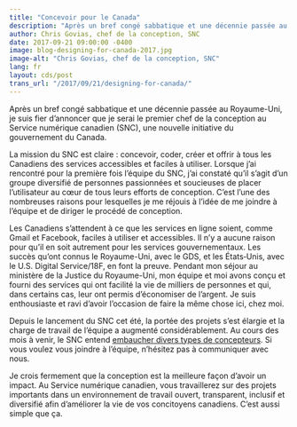 ```yaml
---
title: "Concevoir pour le Canada"
description: "Après un bref congé sabbatique et une décennie passée au Royaume-Uni, je suis fier d’annoncer que je serai le premier chef de la conception au Service numérique canadien (SNC), une nouvelle initiative du gouvernement du Canada."
author: Chris Govias, chef de la conception, SNC
date: 2017-09-21 09:00:00 -0400
image: blog-designing-for-canada-2017.jpg
image-alt: "Chris Govias, chef de la conception, SNC"
lang: fr
layout: cds/post
trans_url: "/2017/09/21/designing-for-canada/"
---
```

Après un bref congé sabbatique et une décennie passée au Royaume-Uni, je suis fier d’annoncer que je serai le premier chef de la conception au Service numérique canadien (SNC), une nouvelle initiative du gouvernement du Canada.

La mission du SNC est claire : concevoir, coder, créer et offrir à tous les Canadiens des services accessibles et faciles à utiliser. Lorsque j’ai rencontré pour la première fois l’équipe du SNC, j’ai constaté qu’il s’agit d’un groupe diversifié de personnes passionnées et soucieuses de placer l’utilisateur au cœur de tous leurs efforts de conception. C’est l’une des nombreuses raisons pour lesquelles je me réjouis à l’idée de me joindre à l’équipe et de diriger le procédé de conception.

Les Canadiens s’attendent à ce que les services en ligne soient, comme Gmail et Facebook, faciles à utiliser et accessibles. Il n’y a aucune raison pour qu’il en soit autrement pour les services gouvernementaux. Les succès qu’ont connus le Royaume-Uni, avec le GDS, et les États‑Unis, avec le U.S. Digital Service/18F, en font la preuve. Pendant mon séjour au ministère de la Justice du Royaume-Uni, mon équipe et moi avons conçu et fourni des services qui ont facilité la vie de milliers de personnes et qui, dans certains cas, leur ont permis d’économiser de l’argent. Je suis enthousiaste et ravi d’avoir l’occasion de faire la même chose ici, chez moi.

Depuis le lancement du SNC cet été, la portée des projets s’est élargie et la charge de travail de l’équipe a augmenté considérablement. Au cours des mois à venir, le SNC entend [embaucher divers types de concepteurs](/travaillez-avec-nous/). Si vous voulez vous joindre à l’équipe, n’hésitez pas à communiquer avec nous.

Je crois fermement que la conception est la meilleure façon d’avoir un impact. Au Service numérique canadien, vous travaillerez sur des projets importants dans un environnement de travail ouvert, transparent, inclusif et diversifié afin d’améliorer la vie de vos concitoyens canadiens. C’est aussi simple que ça.